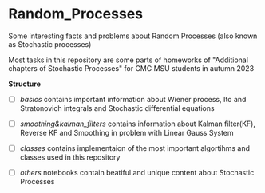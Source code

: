 # Random_Processes
Some interesting facts and problems about Random Processes (also known as Stochastic processes)

Most tasks in this repository are some parts of homeworks of "Additional chapters of Stochastic Processes" for CMC MSU students in autumn 2023

**Structure**

- [ ] *basics* contains important information about Wiener process, Ito and Stratonovich integrals and Stochastic differential equations

- [ ] *smoothing&kalman_filters* contains information about Kalman filter(KF), Reverse KF and Smoothing in problem with Linear Gauss System

- [ ] *classes* contains implementaion of the most important algortihms and classes used in this repository

- [ ] *others* notebooks contain beatiful and unique content about Stochastic Processes
